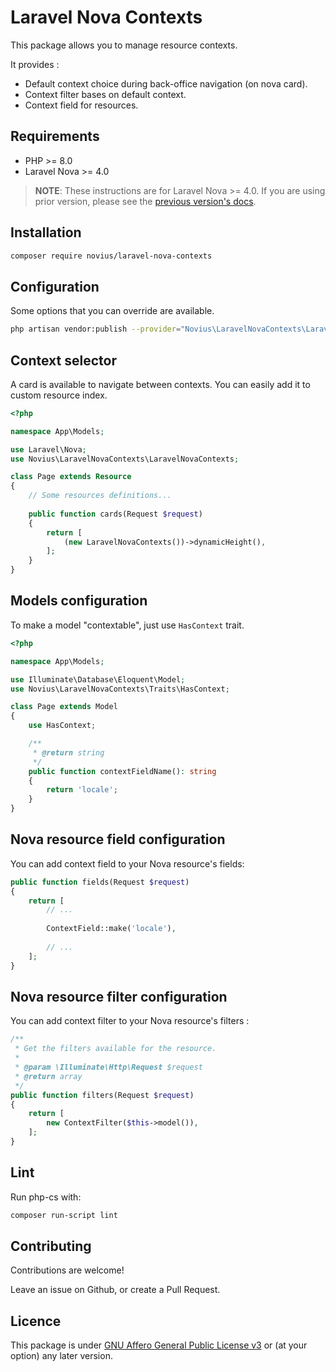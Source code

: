 # Laravel Nova Contexts

This package allows you to manage resource contexts.

It provides :

* Default context choice during back-office navigation (on nova card).
* Context filter bases on default context.
* Context field for resources.

## Requirements

* PHP >= 8.0
* Laravel Nova >= 4.0

> **NOTE**: These instructions are for Laravel Nova >= 4.0. If you are using prior version, please
> see the [previous version's docs](https://github.com/novius/laravel-nova-contexts/tree/1-x).


## Installation

```sh
composer require novius/laravel-nova-contexts
```

## Configuration

Some options that you can override are available.

```sh
php artisan vendor:publish --provider="Novius\LaravelNovaContexts\LaravelNovaContextsServiceProvider" --tag="config"
```

## Context selector

A card is available to navigate between contexts. You can easily add it to custom resource index.

```php
<?php

namespace App\Models;

use Laravel\Nova;
use Novius\LaravelNovaContexts\LaravelNovaContexts;

class Page extends Resource
{
    // Some resources definitions...
    
    public function cards(Request $request)
    {
        return [
            (new LaravelNovaContexts())->dynamicHeight(),
        ];
    }
}

```

## Models configuration

To make a model "contextable", just use `HasContext` trait.

```php
<?php

namespace App\Models;

use Illuminate\Database\Eloquent\Model;
use Novius\LaravelNovaContexts\Traits\HasContext;

class Page extends Model
{
    use HasContext;

    /**
     * @return string
     */
    public function contextFieldName(): string
    {
        return 'locale';
    }
}
```

## Nova resource field configuration

You can add context field to your Nova resource's fields:

```php
public function fields(Request $request)
{
    return [
        // ...
        
        ContextField::make('locale'),
        
        // ...
    ];
}
```

## Nova resource filter configuration

You can add context filter to your Nova resource's filters :

```php
/**
 * Get the filters available for the resource.
 *
 * @param \Illuminate\Http\Request $request
 * @return array
 */
public function filters(Request $request)
{
    return [
        new ContextFilter($this->model()),
    ];
}
```

## Lint

Run php-cs with:

```sh
composer run-script lint
```

## Contributing

Contributions are welcome!

Leave an issue on Github, or create a Pull Request.

## Licence

This package is under [GNU Affero General Public License v3](http://www.gnu.org/licenses/agpl-3.0.html) or (at your option) any later version.
